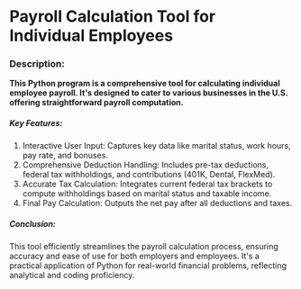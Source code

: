 # Payroll Calculation Tool for Individual Employees

### Description: 
**This Python program is a comprehensive tool for calculating individual employee payroll. It's designed to cater to various businesses in the U.S. offering straightforward payroll computation.**

##### Key Features:

1)	Interactive User Input: Captures key data like marital status, work hours, pay rate, and bonuses.
2)	Comprehensive Deduction Handling: Includes pre-tax deductions, federal tax withholdings, and contributions (401K, Dental, FlexMed).
3)	Accurate Tax Calculation: Integrates current federal tax brackets to compute withholdings based on marital status and taxable income.
4)	Final Pay Calculation: Outputs the net pay after all deductions and taxes.

##### Conclusion: 

This tool efficiently streamlines the payroll calculation process, ensuring accuracy and ease of use for both employers and employees. It's a practical application of Python for real-world financial problems, reflecting analytical and coding proficiency.
